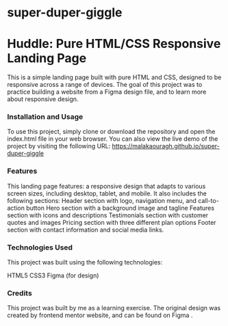 # super-duper-giggle
# Huddle: Pure HTML/CSS Responsive Landing Page
This is a simple landing page built with pure HTML and CSS, designed to be responsive across a range of devices. The goal of this project was to practice building a website from a Figma design file, and to learn more about responsive design.

### Installation and Usage
To use this project, simply clone or download the repository and open the index.html file in your web browser. You can also view the live demo of the project by visiting the following URL: https://malakaouragh.github.io/super-duper-giggle

### Features
This landing page features:
a responsive design that adapts to various screen sizes, including desktop, tablet, and mobile. It also includes the following sections:
Header section with logo, navigation menu, and call-to-action button
Hero section with a background image and tagline
Features section with icons and descriptions
Testimonials section with customer quotes and images
Pricing section with three different plan options
Footer section with contact information and social media links.


### Technologies Used
This project was built using the following technologies:

HTML5
CSS3
Figma (for design)
### Credits
This project was built by me as a learning exercise. The original design was created by frontend mentor website, and can be found on Figma .
